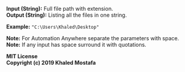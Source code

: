 **Input (String):** Full file path with extension.  
**Output (String):** Listing all the files in one string.

**Example:** `"C:\Users\Khaled\Desktop"`  

**Note:** For Automation Anywhere separate the parameters with space.  
**Note:** If any input has space surround it with quotations.  

**MIT License**  
**Copyright (c) 2019 Khaled Mostafa**